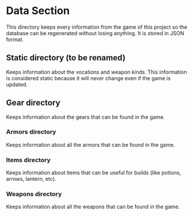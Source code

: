# Data Section
This directory keeps every information from the game of this project so the database can be regenerated without losing anything. It is stored in JSON format.

## Static directory (to be renamed)
Keeps information about the vocations and weapon kinds. This information is considered static because it will never change even if the game is updated.

## Gear directory
Keeps information about the gears that can be found in the game.

### Armors directory
Keeps information about all the armors that can be found in the game.

### Items directory
Keeps information about items that can be useful for builds (like potions, arrows, lantern, etc).

### Weapons directory
Keeps information about all the weapons that can be found in the game.
